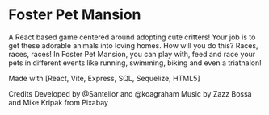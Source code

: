 # Foster Pet Mansion

A React based game centered around adopting cute critters!
Your job is to get these adorable animals into loving homes.
How will you do this? Races, races, races!
In Foster Pet Mansion, you can play with, feed and race your pets
in different events like running, swimming, biking and even a
triathalon!

Made with [React, Vite, Express, SQL, Sequelize, HTML5]

Credits
    Developed by @Santellor and @koagraham
    Music by Zazz Bossa and Mike Kripak from Pixabay